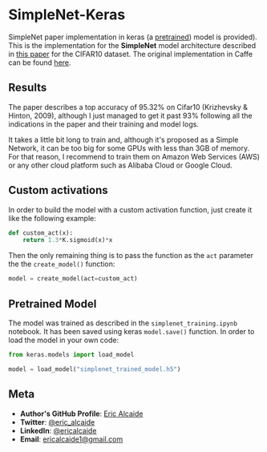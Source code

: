 # SimpleNet-Keras

SimpleNet paper implementation in keras (a [pretrained](#pretrained-model)) model is provided). This is the implementation for the **SimpleNet** model architecture described in [this paper](https://arxiv.org/ftp/arxiv/papers/1608/1608.06037.pdf) for the CIFAR10 dataset. The original implementation in Caffe can be found [here](https://github.com/Coderx7/SimpleNet).

## Results

The paper describes a top accuracy of 95.32% on Cifar10 (Krizhevsky & Hinton, 2009), although I just managed to get it past 93% following all the indications in the paper and their training and model logs.

It takes a little bit long to train and, although it's proposed as a Simple Network, it can be too big for some GPUs with less than 3GB of memory. For that reason, I recommend to train them on Amazon Web Services (AWS) or any other cloud platform such as Alibaba Cloud or Google Cloud. 

## Custom activations

In order to build the model with a custom activation function, just create it like the following example:

```python
def custom_act(x):
	return 1.3*K.sigmoid(x)*x
```
Then the only remaining thing is to pass the function as the `act` parameter the the `create_model()` function:

```python
model = create_model(act=custom_act)
```

## Pretrained Model

The model was trained as described in the `simplenet_training.ipynb` notebook. It has been saved using keras `model.save()` function. In order to load the model in your own code: 

```python
from keras.models import load_model

model = load_model("simplenet_trained_model.h5")
```

## Meta
 
* **Author's GitHub Profile**: [Eric Alcaide](https://github.com/EricAlcaide/)
* **Twitter**: [@eric_alcaide](https://twitter.com/eric_alcaide)
* **LinkedIn**: [@ericalcaide](https://www.linkedin.com/in/ericalcaide/)
* **Email**: ericalcaide1@gmail.com
